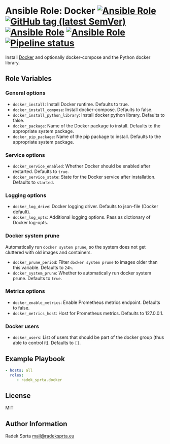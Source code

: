 # Ansible Role: Docker [![Ansible Role](https://img.shields.io/ansible/role/50554)](https://galaxy.ansible.com/radek_sprta/docker) [![GitHub tag (latest SemVer)](https://img.shields.io/github/v/tag/radek-sprta/ansible-role-docker)](https://gitlab.com/radek-sprta/ansible-role-docker/-/tags) [![Ansible Role](https://img.shields.io/ansible/role/d/50554)](https://galaxy.ansible.com/radek_sprta/docker) [![Ansible Role](https://img.shields.io/ansible/quality/50554)](https://galaxy.ansible.com/radek_sprta/docker) [![Pipeline status](https://gitlab.com/radek-sprta/ansible-role-docker/badges/master/pipeline.svg)](https://gitlab.com/radek-sprta/ansible-role-docker/commits/master)

Install [Docker](https://www.docker.com) and optionally docker-compose and the Python docker library.

## Role Variables

### General options

- `docker_install`: Install Docker runtime. Defaults to true.
- `docker_install_compose`: Install docker-compose. Defaults to false.
- `docker_install_python_library`: Install docker python library. Defaults to false.
- `docker_package`: Name of the Docker package to install. Defaults to the appropriate system package.
- `docker_pip_package`: Name of the pip package to install. Defaults to the appropriate system package.

### Service options

- `docker_service_enabled`: Whether Docker should be enabled after restarted. Defaults to `true`.
- `docker_service_state`: State for the Docker service after installation. Defaults to `started`.

### Logging options

- `docker_log_drive`: Docker logging driver. Defaults to json-file (Docker default).
- `docker_log_opts`: Additional logging options. Pass as dictionary of Docker log-opts.

### Docker system prune

Automatically run `docker system prune`, so the system does not get cluttered with old images and containers.

- `docker_prune_period`: Filter `docker system prune` to images older than this variable. Defaults to `24h`.
- `docker_system_prune`: Whether to automatically run docker system prune. Defaults to `true`.

### Metrics options

- `docker_enable_metrics`: Enable Prometheus metrics endpoint. Defaults to false.
- `docker_metrics_host`: Host for Prometheus metrics. Defaults to 127.0.0.1.

### Docker users

- `docker_users`: List of users that should be part of the docker group (thus able to control it). Defaults
  to `[]`.

## Example Playbook

```yaml
- hosts: all
  roles:
     - radek_sprta.docker
```

## License

MIT

## Author Information

Radek Sprta <mail@radeksprta.eu>
